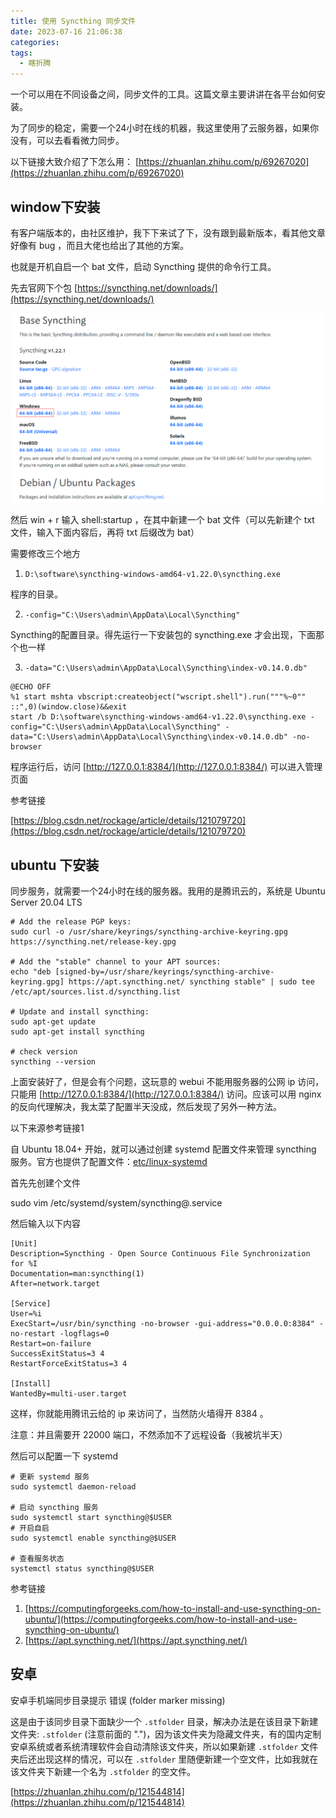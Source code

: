 ```yaml
---
title: 使用 Syncthing 同步文件
date: 2023-07-16 21:06:38
categories: 
tags:
  - 瞎折腾
---
```


一个可以用在不同设备之间，同步文件的工具。这篇文章主要讲讲在各平台如何安装。

为了同步的稳定，需要一个24小时在线的机器，我这里使用了云服务器，如果你没有，可以去看看微力同步。

以下链接大致介绍了下怎么用：
[https://zhuanlan.zhihu.com/p/69267020](https://zhuanlan.zhihu.com/p/69267020)

## window下安装

有客户端版本的，由社区维护，我下下来试了下，没有跟到最新版本，看其他文章好像有 bug ，而且大佬也给出了其他的方案。

也就是开机自启一个 bat 文件，启动 Syncthing 提供的命令行工具。

先去官网下个包 [https://syncthing.net/downloads/](https://syncthing.net/downloads/)

![img1.png](index_image_1.png)

然后 win + r 输入 shell:startup ，在其中新建一个 bat 文件（可以先新建个 txt 文件，输入下面内容后，再将 txt 后缀改为 bat）

需要修改三个地方

1. `D:\software\syncthing-windows-amd64-v1.22.0\syncthing.exe`

程序的目录。

2. `-config="C:\Users\admin\AppData\Local\Syncthing"`

Syncthing的配置目录。得先运行一下安装包的 syncthing.exe 才会出现，下面那个也一样

3. `-data="C:\Users\admin\AppData\Local\Syncthing\index-v0.14.0.db"`

```shell
@ECHO OFF
%1 start mshta vbscript:createobject("wscript.shell").run("""%~0"" ::",0)(window.close)&&exit
start /b D:\software\syncthing-windows-amd64-v1.22.0\syncthing.exe -config="C:\Users\admin\AppData\Local\Syncthing" -data="C:\Users\admin\AppData\Local\Syncthing\index-v0.14.0.db" -no-browser
```

程序运行后，访问 [http://127.0.0.1:8384/](http://127.0.0.1:8384/) 可以进入管理页面

参考链接

[https://blog.csdn.net/rockage/article/details/121079720](https://blog.csdn.net/rockage/article/details/121079720)

## ubuntu 下安装

同步服务，就需要一个24小时在线的服务器。我用的是腾讯云的，系统是 Ubuntu Server 20.04 LTS

```shell
# Add the release PGP keys:
sudo curl -o /usr/share/keyrings/syncthing-archive-keyring.gpg https://syncthing.net/release-key.gpg

# Add the "stable" channel to your APT sources:
echo "deb [signed-by=/usr/share/keyrings/syncthing-archive-keyring.gpg] https://apt.syncthing.net/ syncthing stable" | sudo tee /etc/apt/sources.list.d/syncthing.list

# Update and install syncthing:
sudo apt-get update
sudo apt-get install syncthing

# check version
syncthing --version
```

上面安装好了，但是会有个问题，这玩意的 webui 不能用服务器的公网 ip 访问，只能用 [http://127.0.0.1:8384/](http://127.0.0.1:8384/) 访问。应该可以用 nginx 的反向代理解决，我太菜了配置半天没成，然后发现了另外一种方法。

以下来源参考链接1

自 Ubuntu 18.04+ 开始，就可以通过创建 systemd 配置文件来管理 syncthing 服务。官方也提供了配置文件：[etc/linux-systemd](https://github.com/syncthing/syncthing/tree/master/etc/linux-systemd)

首先先创建个文件

sudo vim /etc/systemd/system/syncthing@.service

然后输入以下内容

```shell
[Unit]
Description=Syncthing - Open Source Continuous File Synchronization for %I
Documentation=man:syncthing(1)
After=network.target

[Service]
User=%i
ExecStart=/usr/bin/syncthing -no-browser -gui-address="0.0.0.0:8384" -no-restart -logflags=0
Restart=on-failure
SuccessExitStatus=3 4
RestartForceExitStatus=3 4

[Install]
WantedBy=multi-user.target
```

这样，你就能用腾讯云给的 ip 来访问了，当然防火墙得开 8384 。

注意：并且需要开 22000 端口，不然添加不了远程设备（我被坑半天）

然后可以配置一下 systemd

```shell
# 更新 systemd 服务
sudo systemctl daemon-reload

# 启动 syncthing 服务
sudo systemctl start syncthing@$USER
# 开启自启
sudo systemctl enable syncthing@$USER

# 查看服务状态
systemctl status syncthing@$USER
```

参考链接

1. [https://computingforgeeks.com/how-to-install-and-use-syncthing-on-ubuntu/](https://computingforgeeks.com/how-to-install-and-use-syncthing-on-ubuntu/)
2. [https://apt.syncthing.net/](https://apt.syncthing.net/)

## 安卓
安卓手机端同步目录提示 错误 (folder marker missing)  

这是由于该同步目录下面缺少一个 `.stfolder` 目录，解决办法是在该目录下新建文件夹: `.stfolder` (注意前面的 ".")，因为该文件夹为隐藏文件夹，有的国内定制安卓系统或者系统清理软件会自动清除该文件夹，所以如果新建 `.stfolder` 文件夹后还出现这样的情况，可以在 `.stfolder` 里随便新建一个空文件，比如我就在该文件夹下新建一个名为 `.stfolder` 的空文件。

[https://zhuanlan.zhihu.com/p/121544814](https://zhuanlan.zhihu.com/p/121544814)